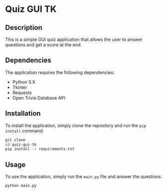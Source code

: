 # Quiz GUI TK

## Description

This is a simple GUI quiz application that allows the user to answer questions and get a score at the end.

## Dependencies

The application requires the following dependencies:

- Python 3.X
- Tkinter
- Requests
- Open Trivia Database API

## Installation

To install the application, simply clone the repository and run the `pip install` command.

```bash
git clone
cd quiz-gui-tk
pip install -r requirements.txt
```

## Usage

To use the application, simply run the `main.py` file and answer the questions.

```bash
python main.py
```

